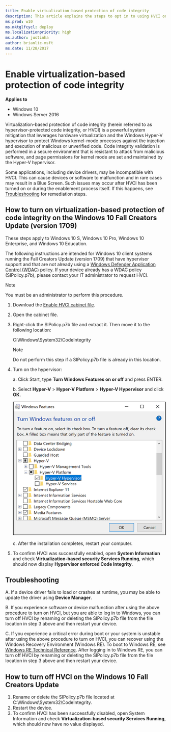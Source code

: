 ```yaml
---
title: Enable virtualization-based protection of code integrity 
description: This article explains the steps to opt in to using HVCI on Windows devices. 
ms.prod: w10
ms.mktglfcycl: deploy
ms.localizationpriority: high
ms.author: justinha
author: brianlic-msft
ms.date: 11/28/2017
---
```


# Enable virtualization-based protection of code integrity 

**Applies to**  

- Windows 10
- Windows Server 2016 

Virtualization-based protection of code integrity (herein referred to as hypervisor-protected code integrity, or HVCI) is a powerful system mitigation that leverages hardware virtualization and the Windows Hyper-V hypervisor to protect Windows kernel-mode processes against the injection and execution of malicious or unverified code. 
Code integrity validation is performed in a secure environment that is resistant to attack from malicious software, and page permissions for kernel mode are set and maintained by the Hyper-V hypervisor.  

Some applications, including device drivers, may be incompatible with HVCI. 
This can cause devices or software to malfunction and in rare cases may result in a Blue Screen. Such issues may occur after HVCI has been turned on or during the enablement process itself. 
If this happens, see [Troubleshooting](#troubleshooting) for remediation steps. 

## How to turn on virtualization-based protection of code integrity on the Windows 10 Fall Creators Update (version 1709) 

These steps apply to Windows 10 S, Windows 10 Pro, Windows 10 Enterprise, and Windows 10 Education. 

The following instructions are intended for Windows 10 client systems running the Fall Creators Update (version 1709) that have hypervisor support and that are not already using a [Windows Defender Application Control (WDAC)](https://blogs.technet.microsoft.com/mmpc/2017/10/23/introducing-windows-defender-application-control/) policy. 
If your device already has a WDAC policy (SIPolicy.p7b), please contact your IT administrator to request HVCI. 

> [!NOTE]
> You must be an administrator to perform this procedure. 

1. Download the [Enable HVCI cabinet file](http://download.microsoft.com/download/7/A/F/7AFBCDD1-578B-49B0-9B27-988EAEA89A8B/EnableHVCI.cab).

2. Open the cabinet file.

3. Right-click the SIPolicy.p7b file and extract it. Then move it to the following location: 

   C:\Windows\System32\CodeIntegrity

   > [!NOTE]
   > Do not perform this step if a SIPolicy.p7b file is already in this location.

4. Turn on the hypervisor:

   a. Click Start, type **Turn Windows Features on or off** and press ENTER. 

   b. Select **Hyper-V** > **Hyper-V Platform** > **Hyper-V Hypervisor** and click **OK**.  

      ![Turn Windows features on or off](images\turn-windows-features-on-or-off.png)

   c. After the installation completes, restart your computer. 

5. To confirm HVCI was successfully enabled, open **System Information** and check **Virtualization-based security Services Running**, which should now display **Hypervisor enforced Code Integrity**.      


## Troubleshooting

A. If a device driver fails to load or crashes at runtime, you may be able to update the driver using **Device Manager**.

B. If you experience software or device malfunction after using the above procedure to turn on HVCI, but you are able to log in to Windows, you can turn off HVCI by renaming or deleting the SIPolicy.p7b file from the file location in step 3 above and then restart your device.

C. If you experience a critical error during boot or your system is unstable after using the above procedure to turn on HVCI, you can recover using the Windows Recovery Environment (Windows RE). To boot to Windows RE, see [Windows RE Technical Reference](https://docs.microsoft.com/windows-hardware/manufacture/desktop/windows-recovery-environment--windows-re--technical-reference). After logging in to Windows RE, you can turn off HVCI by renaming or deleting the SIPolicy.p7b file from the file location in step 3 above and then restart your device.

## How to turn off HVCI on the Windows 10 Fall Creators Update

1.	Rename or delete the SIPolicy.p7b file located at C:\Windows\System32\CodeIntegrity.
2.	Restart the device.
3.	To confirm HVCI has been successfully disabled, open System Information and check **Virtualization-based security Services Running**, which should now have no value displayed.
